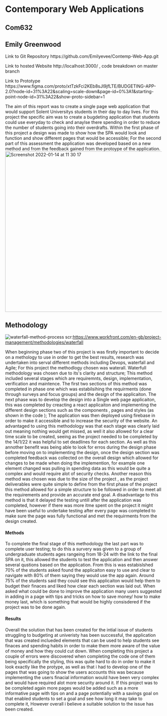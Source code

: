 # Contemporary Web Applications # 
 ## Com632 ##
## Emily Greenwood ## 
      
  <p> Link to Git Repository https://github.com/Emilyevee/Contemp-Web-App.git <p> 
  <p> Link to hosted Website http://localhost:3000/ , code breakdown on master branch<p>
  <p> Link to Prototype 
      https://www.figma.com/proto/xtTzkFci2KEb8sJl9jfLTE/BUDGETING-APP-2.0?node-id=31%3A22&scaling=scale-down&page-id=0%3A1&starting-point-node-id=31%3A22&show-proto-sidebar=1 <p> 
      <p> The aim of this report was to create a single page web application that would support Solent Universitys students in their day to day lives. For this project the specific aim was to create a bugdeting application that students could use everyday to check and anaylse there spending in order to reduce the number of students going into their overdrafts. Within the first phase of this project a design was made to show how the SPA would look and function and show different pages that would be accessible; For the second part of this assessment the application was developed based on a new method and from the feedback gained from the protoype of the application. 
  
<img width="516" alt="Screenshot 2022-01-14 at 11 30 17" src="https://user-images.githubusercontent.com/55785835/149511558-effd207b-666b-4df5-a4bf-d2505bfc06ab.png">

      
## Methodology ##
![waterfall-method-process](https://user-images.githubusercontent.com/55785835/149515818-ef955dad-ca42-4216-b5dc-f86b80b96b55.png)
scr:https://www.workfront.com/en-gb/project-management/methodologies/waterfall
       
   When beginning phase two of this project is was firstly important to decide on a methology to use in order to get the best results, research was undertaken into serval different methods including Devops, waterfall and Agile; For this project the methodlogy chosen was waterall. 
       Waterfull methodology was chosen due to its's clarity and structure; This method included several stages which are requiremnts, design, implementation, verification and maintence. The first two sections of this method was completed in phase one which was estabilsihing the requirments (done through surveys and focus groups) and the design of the applicaiton. The next phase was to develop the design into a Single web page applicaiton, this was completed by creacting a react applicaiton and implementing the different design sections such as the components , pages and styles (as shown in the code ); The application was then deployed using firebase in order to make it accessible and to increase the security of the website. 
  An advantaged to using this methodology was that each stage was clearly laid out meaning nothing would get missed, as well it also allowed for a clear time scale to be created, seeing as the project needed to be completed by the 14/1/22 it was helpful to set deadlines for each section. As well as this annother benefit was being able to look for erros during the design phase before moving on to implementing the design, once the design section was completed feedback was collected on the overall design which allowed for changes to be made when doing the implemention, for example one element changed was pulling in spending data as this would be quite a complex and would require alot of security checks. Another reason this method was chosen was due to the size of the project , as the project deliverables were quite simple to define from the first phase of the project this method allowed for a simple structure to be followed in order to meet all the requirements and provide an accurate end goal. A disadvantage to this method is that it delayed the testing untill after the application was completed, however if there was more itme spent on the project it might have been useful to undertake testing after every page was completed to make sure the page was fully functional and met the requirments from the design created. 
       
       
 #### Methods ####
To complete the final stage of this methodology the last part was to complete user testing; to do this a survery was given to a group of undergraduate students ages rangeing from 18-24 with the link to the final SPA on it, this allowed the students to test the application and then answer several qustions based on the application. From this is was estabislshed 70% of the students asked found the applicaiton easy to use and clear to navigate with 80% of them saying they would use the app again. Around 75% of the students said they could see this applicaiton would help them to budget their finaces and liked how clear each section was laid out. 
 When asked what could be done to improve the application many users suggested in adding in a page with tips and tricks on how to save money/ how to make money last, which is something that would be highly consisdered if the project was to be done again. 
       
       
#### Results ####
Overall the solution that has been created for the intial issue of students struggling to budgeting at univeristy has been successful, the application that was created inclueded elements that can be used to help students see finaces and spending habits in order to make them more aware of the value of money and how they could cut down. 
When completing this project a couple of errors were discovered when completing the code one of them being specifically the styling, this was quite hard to do in order to make it look exactly like the protype, as well as that i had to develop one of the pages that was going to show the users accounts this was because implementing the users finacial information would have been very complex and would have required alot more security around it. 
  If this project was to be completed again more pages would be added such as a more informative page with tips on and a page potentially with a savings goal on that enabled students to set a goal and see how long it may take to complete it, However overall i believe a suitable solution to the issue has been created. 
       
